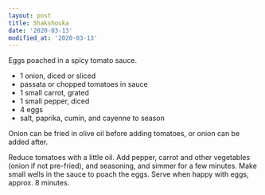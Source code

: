 ```yaml
---
layout: post
title: Shakshouka
date: '2020-03-13'
modified_at: '2020-03-13'
---
```


Eggs poached in a spicy tomato sauce.

* 1 onion, diced or sliced
* passata or chopped tomatoes in sauce
* 1 small carrot, grated
* 1 small pepper, diced
* 4 eggs
* salt, paprika, cumin, and cayenne to season

Onion can be fried in olive oil before adding tomatoes, or onion can be added after.

Reduce tomatoes with a little oil. Add pepper, carrot and other vegetables (onion if not pre-fried), and seasoning, and simmer for a few minutes. Make small wells in the sauce to poach the eggs. Serve when happy with eggs, approx. 8 minutes.
